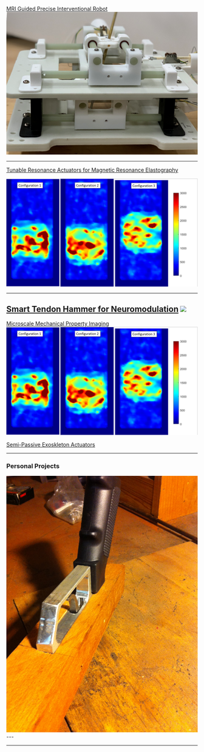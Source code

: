 
 

[MRI Guided Precise Interventional Robot](/sample_page)
<img src="images/Robot.png?raw=true"/>

---
[Tunable Resonance Actuators for Magnetic Resonance Elastography](/MRE)

<a href="/MRE"><img src="images/StiffImage.PNG?raw=true"></a>

---

[Smart Tendon Hammer for Neuromodulation](https://research.gatech.edu/if-i-had-hammer-simple-tool-enable-remote-neurological-examinations)
<img src="images/Classification App Gif.GIF?raw=true"/>
---

 [Microscale Mechanical Property Imaging](http://example.com/)
 <a href="/MRE"><img src="images/StiffImage.PNG?raw=true"></a>
 
[Semi-Passive Exoskleton Actuators](http://example.com/)


---
### Personal Projects

<img src="images/Handle mount.JPG"/>
---


---

